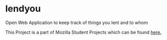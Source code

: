 # lendyou
Open Web Application to keep track of things you lent and to whom

This Project is a part of Mozilla Student Projects which can be found [here.](https://github.com/Mozilla-Student-Projects/Projects-Tracker/issues/11)
